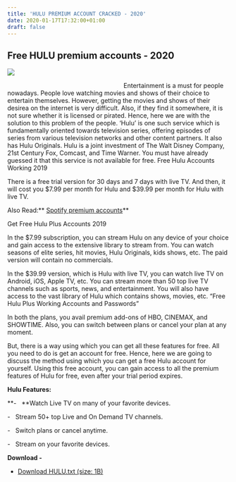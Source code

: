 ```yaml
---
title: 'HULU PREMIUM ACCOUNT CRACKED - 2020'
date: 2020-01-17T17:32:00+01:00
draft: false
---
```


Free HULU premium accounts - 2020
---------------------------------

[![](https://1.bp.blogspot.com/-oEQLPeOnWQ8/XeJlmXlc93I/AAAAAAAABcg/qRJ_GUPOvLs7NV0jU7WijNDLaqTXHXbJgCPcBGAYYCw/s400/hulu-shows-movies.jpg)](https://1.bp.blogspot.com/-oEQLPeOnWQ8/XeJlmXlc93I/AAAAAAAABcg/qRJ_GUPOvLs7NV0jU7WijNDLaqTXHXbJgCPcBGAYYCw/s1600/hulu-shows-movies.jpg)

                                                                   Entertainment is a must for people nowadays. People love watching movies and shows of their choice to entertain themselves. However, getting the movies and shows of their desirea on the internet is very difficult. Also, if they find it somewhere, it is not sure whether it is licensed or pirated. Hence, here we are with the solution to this problem of the people. ‘Hulu’ is one such service which is fundamentally oriented towards television series, offering episodes of series from various television networks and other content partners. It also has Hulu Originals. Hulu is a joint investment of The Walt Disney Company, 21st Century Fox, Comcast, and Time Warner. You must have already guessed it that this service is not available for free. Free Hulu Accounts Working 2019

  

There is a free trial version for 30 days and 7 days with live TV. And then, it will cost you $7.99 per month for Hulu and $39.99 per month for Hulu with live TV.

  

Also Read:** [Spotify premium accounts](https://www.leaked-accounts.tk/2019/11/spotify-premium-accounts-for-free-2019.html)**

  

Get Free Hulu Plus Accounts 2019

  

In the $7.99 subscription, you can stream Hulu on any device of your choice and gain access to the extensive library to stream from. You can watch seasons of elite series, hit movies, Hulu Originals, kids shows, etc. The paid version will contain no commercials.

  

In the $39.99 version, which is Hulu with live TV, you can watch live TV on Android, iOS, Apple TV, etc. You can stream more than 50 top live TV channels such as sports, news, and entertainment. You will also have access to the vast library of Hulu which contains shows, movies, etc. “Free Hulu Plus Working Accounts and Passwords”

  

In both the plans, you avail premium add-ons of HBO, CINEMAX, and SHOWTIME. Also, you can switch between plans or cancel your plan at any moment.

  

But, there is a way using which you can get all these features for free. All you need to do is get an account for free. Hence, here we are going to discuss the method using which you can get a free Hulu account for yourself. Using this free account, you can gain access to all the premium features of Hulu for free, even after your trial period expires.

  

**Hulu Features:**

  

**\-   **Watch Live TV on many of your favorite devices.

\-   Stream 50+ top Live and On Demand TV channels.

\-   Switch plans or cancel anytime.

  

\-   Stream on your favorite devices.

**Download -**

*   [Download HULU.txt (size: 1B)](https://www.file-up.org/mechynep81ev)